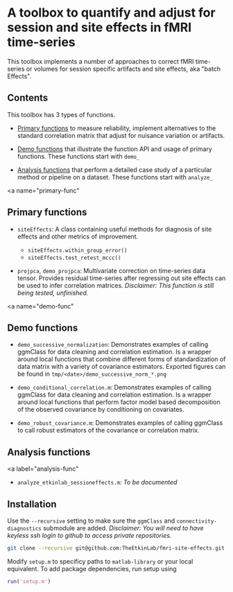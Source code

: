 # A toolbox to quantify and adjust for session and site effects in fMRI time-series

This toolbox implements a number of approaches to correct fMRI time-series or volumes for session specific artifacts and site effects, aka "batch Effects". 


## Contents

This toolbox has 3 types of functions. 

- [Primary functions](#primary-func) to measure reliability, implement alternatives to the standard correlation matrix that adjust for nuisance variation or artifacts. 

- [Demo functions](#demo-func) that illustrate the function API and usage of primary functions. These functions start with `demo_`

- [Analysis functions](#analysis-func) that perform a detailed case study of a particular method or pipeline on a dataset. These functions start with `analyze_`

<a name="primary-func"</a>
	
## Primary functions 

- `siteEffects`: A class containing useful methods for diagnosis of site effects and other metrics of improvement. 
	- `siteEffects.within_group_error()` 
	- `siteEffects.test_retest_mccc()`

- `projpca`, `demo_projpca`: Multivariate correction on time-series data tensor. Provides residual time-series after regressing out site effects can be used to infer correlation matrices. *Disclaimer: This function is still being tested, unfinished.*

<a name="demo-func"</a>
## Demo functions 

- `demo_successive_normalization`: Demonstrates examples of calling ggmClass for data cleaning and correlation estimation. Is a wrapper around local functions that combine different forms of standardization of data matrix with a variety of covariance estimators. Exported figures can be found in `tmp/<date>/demo_successive_norm_*.png`

- `demo_conditional_correlation.m`: Demonstrates examples of calling ggmClass for data cleaning and correlation estimation. Is a wrapper around local functions that perform factor model based decomposition of the observed covariance by conditioning on covariates. 

- `demo_robust_covariance.m`: Demonstrates examples of calling ggmClass to call robust estimators of the covariance or correlation matrix. 

	
## Analysis functions 

<a label="analysis-func"</a>



- `analyze_etkinlab_sessioneffects.m`: *To be documented*



## Installation

Use the `--recursive` setting to make sure the `ggmClass` and `connectivity-diagnostics` submodule are added. *Disclaimer: You will need to have keyless ssh login to github to access private repositories.*

```bash
git clone --recursive git@github.com:TheEtkinLab/fmri-site-effects.git
```

Modify `setup.m` to specificy paths to `matlab-library` or your local equivalent. To add package dependencies, run setup using 

```MATLAB
run('setup.m')
```

